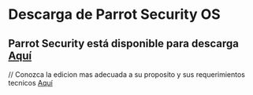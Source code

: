 <h1>Descarga de Parrot Security OS</h1>

Parrot Security está disponible para descarga <a href="https://parrotsec.org/download" target="blank">Aquí</a>
----
// Conozca la edicion mas adecuada a su proposito y sus requerimientos tecnicos <a href="https://github.com/josegatica/parrot-docu-es/blob/master/03.-%20%C2%BFQue%20versi%C3%B3n%20de%20Parrot%20elegir%3F.md" target="blank">Aquí</a>
